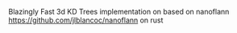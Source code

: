 Blazingly Fast 3d KD Trees implementation on based on nanoflann https://github.com/jlblancoc/nanoflann on rust
